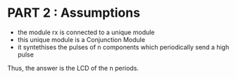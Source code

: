 # PART 2 : Assumptions

- the module rx is connected to a unique module 
- this unique module is a Conjunction Module
- it syntethises the pulses of n components which periodically send a high pulse

Thus, the answer is the LCD of the n periods.